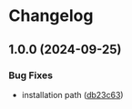 # Changelog

## 1.0.0 (2024-09-25)


### Bug Fixes

* installation path ([db23c63](https://github.com/mrjk/asdf-cryptobox/commit/db23c6305032142c855d0f1003a6eb06b2eb22dd))
